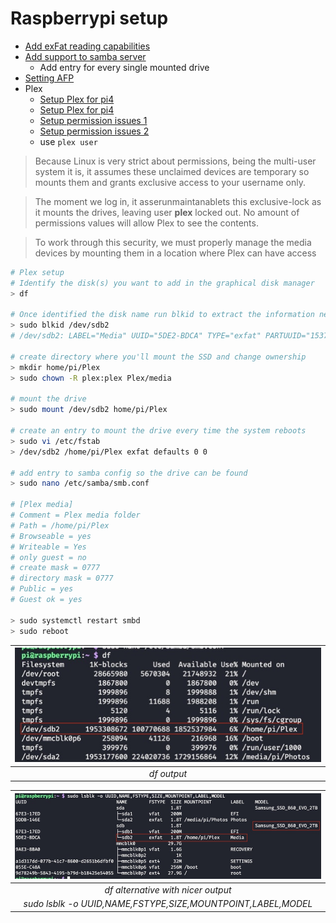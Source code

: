 # Raspberrypi setup

- [Add exFat reading capabilities](https://pimylifeup.com/raspberry-pi-exfat/)
- [Add support to samba server](https://pimylifeup.com/raspberry-pi-samba/)
    - Add entry for every single mounted drive
- [Setting AFP](https://pimylifeup.com/raspberry-pi-afp/)
- Plex
  - [Setup Plex for pi4](https://pimylifeup.com/raspberry-pi-plex-server/)
  - [Setup Plex for pi4](https://www.clarkle.com/notes/install-plex-raspberry-pi/)
  - [Setup permission issues 1](https://www.clarkle.com/notes/install-plex-raspberry-pi/)
  - [Setup permission issues 2](https://forums.plex.tv/t/using-ext-ntfs-or-other-format-drives-internal-or-external-on-linux/198544)
  - use `plex user`

> Because Linux is very strict about permissions, being the multi-user system it is, it assumes these unclaimed devices are temporary so mounts them and grants exclusive access to your username only. 

> The moment we log in, it asserunmaintanablets this exclusive-lock as it mounts the drives, leaving user **plex** locked out. No amount of permissions values will allow Plex to see the contents. 

> To work through this security, we must properly manage the media devices by mounting them in a location where Plex can have access

```bash
# Plex setup
# Identify the disk(s) you want to add in the graphical disk manager
> df

# Once identified the disk name run blkid to extract the information needed
> sudo blkid /dev/sdb2
# /dev/sdb2: LABEL="Media" UUID="5DE2-BDCA" TYPE="exfat" PARTUUID="153700ac-00ef-44d3-9f86-e03d8c0bf744"

# create directory where you'll mount the SSD and change ownership
> mkdir home/pi/Plex
> sudo chown -R plex:plex Plex/media

# mount the drive
> sudo mount /dev/sdb2 home/pi/Plex

# create an entry to mount the drive every time the system reboots
> sudo vi /etc/fstab
> /dev/sdb2 /home/pi/Plex exfat defaults 0 0

# add entry to samba config so the drive can be found
> sudo nano /etc/samba/smb.conf

# [Plex media]
# Comment = Plex media folder
# Path = /home/pi/Plex
# Browseable = yes
# Writeable = Yes
# only guest = no
# create mask = 0777
# directory mask = 0777
# Public = yes
# Guest ok = yes

> sudo systemctl restart smbd
> sudo reboot
```

| ![](./df.jpeg) |
|:--:|
| *df output* |

| ![](./lsblk.jpeg) |
|:--:|
| *df alternative with nicer output* |
| *sudo lsblk -o UUID,NAME,FSTYPE,SIZE,MOUNTPOINT,LABEL,MODEL* |
